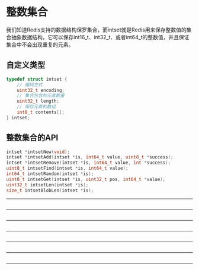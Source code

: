 # 整数集合
我们知道Redis支持的数据结构保罗集合，而intset就是Redis用来保存整数值的集合抽象数据结构，它可以保存int16_t、int32_t、或者int64_t的整数值，并且保证集合中不会出现重复的元素。

## 自定义类型
```c
typedef struct intset {
    // 编码方式
    uint32_t encoding;
    // 集合包含的元素数量
    uint32_t length;
    // 保存元素的数组
    int8_t contents[];
} intset;
```

## 整数集合的API
```c
intset *intsetNew(void);
intset *intsetAdd(intset *is, int64_t value, uint8_t *success);
intset *intsetRemove(intset *is, int64_t value, int *success);
uint8_t intsetFind(intset *is, int64_t value);
int64_t intsetRandom(intset *is);
uint8_t intsetGet(intset *is, uint32_t pos, int64_t *value);
uint32_t intsetLen(intset *is);
size_t intsetBlobLen(intset *is);
```
****
```c
```

****
```c
```

****
```c
```

****
```c
```

****
```c
```

****
```c
```

****
```c
```
